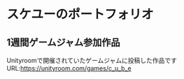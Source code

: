 # スケユーのポートフォリオ
## 1週間ゲームジャム参加作品
Unityroomで開催されていたゲームジャムに投稿した作品です  
URL:https://unityroom.com/games/c_u_b_e

